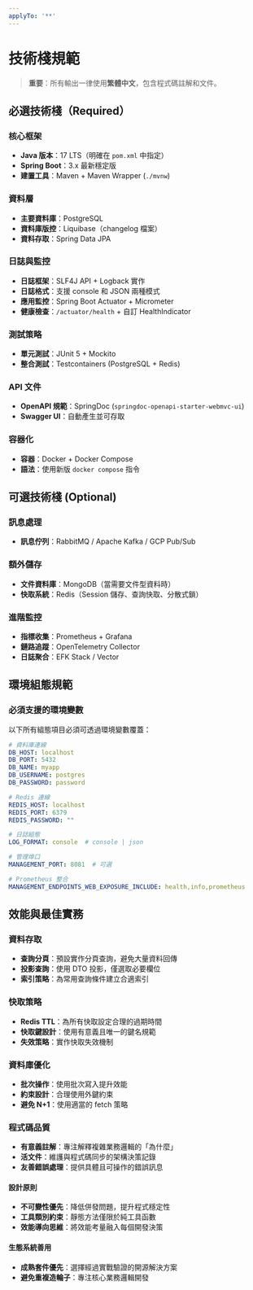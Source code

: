 ```yaml
---
applyTo: '**'
---
```

# 技術棧規範

> **重要**：所有輸出一律使用**繁體中文**，包含程式碼註解和文件。

## 必選技術棧（Required）

### 核心框架
- **Java 版本**：17 LTS（明確在 `pom.xml` 中指定）
- **Spring Boot**：3.x 最新穩定版
- **建置工具**：Maven + Maven Wrapper (`./mvnw`)

### 資料層
- **主要資料庫**：PostgreSQL
- **資料庫版控**：Liquibase（changelog 檔案）
- **資料存取**：Spring Data JPA

### 日誌與監控
- **日誌框架**：SLF4J API + Logback 實作
- **日誌格式**：支援 console 和 JSON 兩種模式
- **應用監控**：Spring Boot Actuator + Micrometer
- **健康檢查**：`/actuator/health` + 自訂 HealthIndicator

### 測試策略
- **單元測試**：JUnit 5 + Mockito
- **整合測試**：Testcontainers (PostgreSQL + Redis)

### API 文件
- **OpenAPI 規範**：SpringDoc (`springdoc-openapi-starter-webmvc-ui`)
- **Swagger UI**：自動產生並可存取

### 容器化
- **容器**：Docker + Docker Compose
- **語法**：使用新版 `docker compose` 指令

## 可選技術棧 (Optional)

### 訊息處理
- **訊息佇列**：RabbitMQ / Apache Kafka / GCP Pub/Sub

### 額外儲存
- **文件資料庫**：MongoDB（當需要文件型資料時）
- **快取系統**：Redis（Session 儲存、查詢快取、分散式鎖）

### 進階監控
- **指標收集**：Prometheus + Grafana
- **鏈路追蹤**：OpenTelemetry Collector
- **日誌聚合**：EFK Stack / Vector

## 環境組態規範

### 必須支援的環境變數
以下所有組態項目必須可透過環境變數覆蓋：
```yaml
# 資料庫連線
DB_HOST: localhost
DB_PORT: 5432
DB_NAME: myapp
DB_USERNAME: postgres
DB_PASSWORD: password

# Redis 連線
REDIS_HOST: localhost
REDIS_PORT: 6379
REDIS_PASSWORD: ""

# 日誌組態
LOG_FORMAT: console  # console | json

# 管理埠口
MANAGEMENT_PORT: 8081  # 可選

# Prometheus 整合
MANAGEMENT_ENDPOINTS_WEB_EXPOSURE_INCLUDE: health,info,prometheus
```

## 效能與最佳實務

### 資料存取
- **查詢分頁**：預設實作分頁查詢，避免大量資料回傳
- **投影查詢**：使用 DTO 投影，僅選取必要欄位
- **索引策略**：為常用查詢條件建立合適索引

### 快取策略
- **Redis TTL**：為所有快取設定合理的過期時間
- **快取鍵設計**：使用有意義且唯一的鍵名規範
- **失效策略**：實作快取失效機制

### 資料庫優化
- **批次操作**：使用批次寫入提升效能
- **約束設計**：合理使用外鍵約束
- **避免 N+1**：使用適當的 fetch 策略

### 程式碼品質
- **有意義註解**：專注解釋複雜業務邏輯的「為什麼」
- **活文件**：維護與程式碼同步的架構決策記錄
- **友善錯誤處理**：提供具體且可操作的錯誤訊息

#### 設計原則
- **不可變性優先**：降低併發問題，提升程式穩定性
- **工具類別約束**：靜態方法僅限於純工具函數
- **效能導向思維**：將效能考量融入每個開發決策

#### 生態系統善用
- **成熟套件優先**：選擇經過實戰驗證的開源解決方案
- **避免重複造輪子**：專注核心業務邏輯開發
